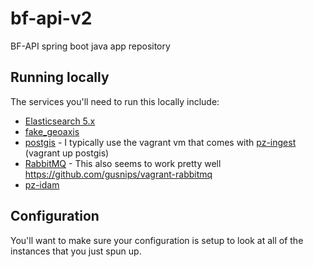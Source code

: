 # bf-api-v2

BF-API spring boot java app repository

## Running locally

The services you'll need to run this locally include:

- [Elasticsearch 5.x](https://www.elastic.co/downloads/past-releases)
- [fake_geoaxis](https://github.com/venicegeo/fake_geoaxis)
- [postgis](https://www.postgresql.org/download/) - I typically use the vagrant vm that comes with [pz-ingest](https://github.com/venicegeo/pz-ingest) (vagrant up postgis)
- [RabbitMQ](https://www.rabbitmq.com/download.html) - This also seems to work pretty well https://github.com/gusnips/vagrant-rabbitmq
- [pz-idam](https://github.com/venicegeo/pz-idam)

## Configuration

You'll want to make sure your configuration is setup to look at all of the instances that you just spun up.
